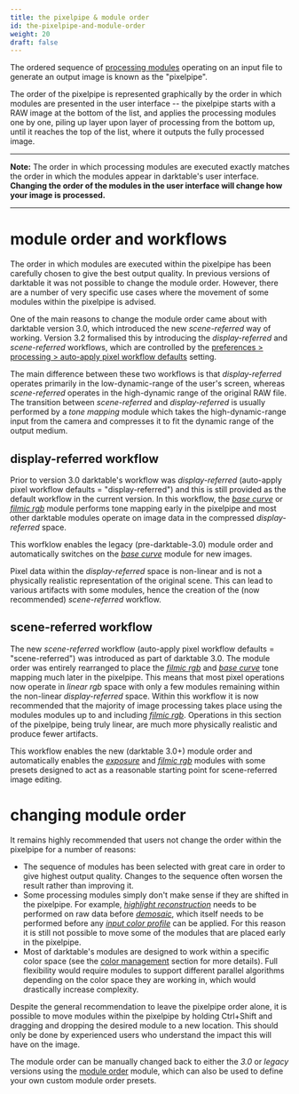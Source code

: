 ```yaml
---
title: the pixelpipe & module order
id: the-pixelpipe-and-module-order
weight: 20
draft: false
---
```


The ordered sequence of [processing modules](../../module-reference/processing-modules/_index.md) operating on an input file to generate an output image is known as the "pixelpipe". 

The order of the pixelpipe is represented graphically by the order in which modules are presented in the user interface -- the pixelpipe starts with a RAW image at the bottom of the list, and applies the processing modules one by one, piling up layer upon layer of processing from the bottom up, until it reaches the top of the list, where it outputs the fully processed image.

---

**Note:** The order in which processing modules are executed exactly matches the order in which the modules appear in darktable's user interface. **Changing the order of the modules in the user interface will change how your image is processed.**

---

# module order and workflows

The order in which modules are executed within the pixelpipe has been carefully chosen to give the best output quality. In previous versions of darktable it was not possible to change the module order. However, there are a number of very specific use cases where the movement of some modules within the pixelpipe is advised.

One of the main reasons to change the module order came about with darktable version 3.0, which introduced the new _scene-referred_ way of working. Version 3.2 formalised this by introducing the _display-referred_ and _scene-referred_ workflows, which are controlled by the [preferences > processing > auto-apply pixel workflow defaults](../../../preferences-settings/processing.md) setting.

The main difference between these two workflows is that _display-referred_ operates primarily in the low-dynamic-range of the user's screen, whereas _scene-referred_ operates in the high-dynamic range of the original RAW file. The transition between _scene-referred_ and _display-referred_ is usually performed by a _tone mapping_ module which takes the high-dynamic-range input from the camera and compresses it to fit the dynamic range of the output medium.

## display-referred workflow

Prior to version 3.0 darktable's workflow was _display-referred_ (auto-apply pixel workflow defaults = "display-referred") and this is still provided as the default workflow in the current version. In this workflow, the [_base curve_](../../../module-reference/processing-modules/base-curve.md) or [_filmic rgb_](../../../module-reference/processing-modules/filmic-rgb.md) module performs tone mapping early in the pixelpipe and most other darktable modules operate on image data in the compressed _display-referred_ space.

This worfklow enables the legacy (pre-darktable-3.0) module order and automatically switches on the [_base curve_](../../../module-reference/processing-modules/base-curve.md) module for new images.

Pixel data within the _display-referred_ space is non-linear and is not a physically realistic representation of the original scene. This can lead to various artifacts with some modules, hence the creation of the (now recommended) _scene-referred_ workflow.

## scene-referred workflow

The new _scene-referred_ workflow (auto-apply pixel workflow defaults = "scene-referred") was introduced as part of darktable 3.0. The module order was entirely rearranged to place the [_filmic rgb_](../../../module-reference/processing-modules/filmic-rgb.md) and [_base curve_](../../../module-reference/processing-modules/base-curve.md) tone mapping much later in the pixelpipe. This means that most pixel operations now operate in _linear rgb_ space with only a few modules remaining within the non-linear _display-referred_ space. Within this workflow it is now recommended that the majority of image processing takes place using the modules modules up to and including [_filmic rgb_](../../../module-reference/processing-modules/filmic-rgb.md). Operations in this section of the pixelpipe, being truly linear, are much more physically realistic and produce fewer artifacts.

This workflow enables the new (darktable 3.0+) module order and automatically enables the [_exposure_](../../../module-reference/processing-modules/exposure.md) and [_filmic rgb_](../../../module-reference/processing-modules/filmic-rgb.md) modules with some presets designed to act as a reasonable starting point for scene-referred image editing.

# changing module order

It remains highly recommended that users not change the order within the pixelpipe for a number of reasons:

- The sequence of modules has been selected with great care in order to give highest output quality. Changes to the sequence often worsen the result rather than improving it.
- Some processing modules simply don't make sense if they are shifted in the pixelpipe. For example, [_highlight reconstruction_](../../../module-reference/processing-modules/highlight-reconstruction.md) needs to be performed on raw data before [_demosaic_](../../../module-reference/processing-modules/demosaic.md), which itself needs to be performed before any [_input color profile_](../../../module-reference/processing-modules/input-color-profile.md) can be applied. For this reason it is still not possible to move some of the modules that are placed early in the pixelpipe.
- Most of darktable's modules are designed to work within a specific color space (see the [color management](../../../special-topics/color-management/_index.md) section for more details). Full flexibility would require modules to support different parallel algorithms depending on the color space they are working in, which would drastically increase complexity.

Despite the general recommendation to leave the pixelpipe order alone, it is possible to move modules within the pixelpipe by holding Ctrl+Shift and dragging and dropping the desired module to a new location. This should only be done by experienced users who understand the impact this will have on the image.

The module order can be manually changed back to either the _3.0_ or _legacy_ versions using the [module order](../../../module-reference/utility-modules/darkroom/module-order.md) module, which can also be used to define your own custom module order presets.
